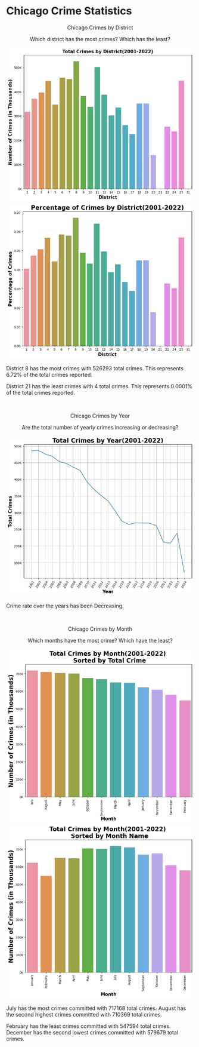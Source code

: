 # Chicago Crime Statistics
 
<p align = "center"> 
Chicago Crimes by District
<p align = "center"> 
Which district has the most crimes? Which has the least?
</p>

<p align = "center"> 
<img src = "https://github.com/jaytrey777/Chicago-Crime-Statistics/blob/main/Images/Total Crimes by District(2001-2022).png">
<img src = "https://github.com/jaytrey777/Chicago-Crime-Statistics/blob/main/Images/Percentage of Crimes by District(2001-2022).png"></p>
<p>
District 8 has the most crimes with 526293 total crimes. This represents 6.72% of the total crimes reported.
</p>
<p>
District 21 has the least crimes with 4 total crimes. This represents 0.0001% of the total crimes reported.
</p>
&nbsp;
&nbsp;
&nbsp;
&nbsp;
<p align = "center"> 
Chicago Crimes by Year
<p align = "center"> 
Are the total number of yearly crimes increasing or decreasing?
</p>

<p align = "center"> 
<img src = "https://github.com/jaytrey777/Chicago-Crime-Statistics/blob/main/Images/Total Crimes by Year(2001-2022).png">

<p>
Crime rate over the years has been Decreasing.
</p>
&nbsp;
&nbsp;
&nbsp;
&nbsp;
<p align = "center"> 
Chicago Crimes by Month
<p align = "center"> 
Which months have the most crime? Which have the least?
</p>

<p align = "center"> 
<img src = "https://github.com/jaytrey777/Chicago-Crime-Statistics/blob/main/Images/Total Crimes by Month(2001-2022), Sorted by Total Crime.png">
<img src = "https://github.com/jaytrey777/Chicago-Crime-Statistics/blob/main/Images/Total Crimes by Month(2001-2022), Sorted by Month Name.png"></p>
<p>
July has the most crimes committed with 717168 total crimes. August has the second highest crimes committed with 710369 total crimes.
</p>
<p>
February has the least crimes committed with 547594 total crimes. December has the second lowest crimes committed with 579679 total crimes.
</p>
